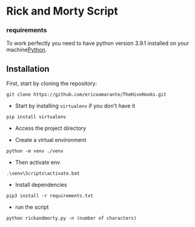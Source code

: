 # Rick and Morty Script

### requirements
To work perfectly you need to have python version 3.9.1 installed on your machine[Python](https://www.python.org/downloads/release/python-391/).

## Installation

First, start by cloning the repository:

```
git clone https://github.com/ericoamarante/TheHiveHooks.git
```

- Start by installing `virtualenv` if you don't have it
```
pip install virtualenv
```
- Access the project directory

- Create a virtual environment
```
python -m venv ./venv
```

- Then activate env
```
.\venv\Scripts\activate.bat
```

- Install dependencies
```
pip3 install -r requirements.txt
```

- run the script
```
python rickandmorty.py -n (number of characters)
```
